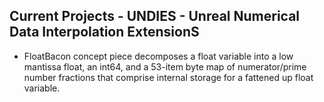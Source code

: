 ## Current Projects - UNDIES - Unreal Numerical Data Interpolation ExtensionS

- FloatBacon concept piece decomposes a float variable into a low mantissa float, an int64, and a 53-item byte map of numerator/prime number fractions that comprise internal storage for a fattened up float variable.
